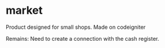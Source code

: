 market
======

Product designed for small shops. Made on codeigniter

Remains: Need to create a connection with the cash register.
